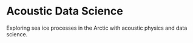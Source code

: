 Acoustic Data Science
==============================

Exploring sea ice processes in the Arctic with acoustic physics and data science.
